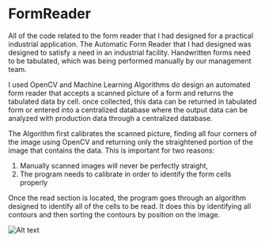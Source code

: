 # FormReader
All of the code related to the form reader that I had designed for a practical industrial application.
The Automatic Form Reader that I had designed was designed to satisfy a need in an industrial facility. 
Handwritten forms need to be tabulated, which was being performed manually by our management team.

I used OpenCV and Machine Learning Algorithms do design an automated form reader that accepts a scanned picture of a form and returns the tabulated data by cell. once collected, this data can be returned in tabulated form or entered into a centralized database where the output data can be analyzed with production data through a centralized database.

The Algorithm first calibrates the scanned picture, finding all four corners of the image using OpenCV and returning only the straightened portion of the image that contains the data. This is important for two reasons:
1. Manually scanned images will never be perfectly straight,
2. The program needs to calibrate in order to identify the form cells properly

Once the read section is located, the program goes through an algorithm designed to identify all of the cells to be read. It does this by identifying all contours and then sorting the contours by position on the image. 

![Alt text](relative%20path/to/img.jpg?raw=true "FormReader
/Box Detection.png")
